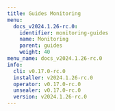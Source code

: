 ```yaml
---
title: Guides Monitoring
menu:
  docs_v2024.1.26-rc.0:
    identifier: monitoring-guides
    name: Monitoring
    parent: guides
    weight: 40
menu_name: docs_v2024.1.26-rc.0
info:
  cli: v0.17.0-rc.0
  installer: v2024.1.26-rc.0
  operator: v0.17.0-rc.0
  unsealer: v0.17.0-rc.0
  version: v2024.1.26-rc.0
---
```


